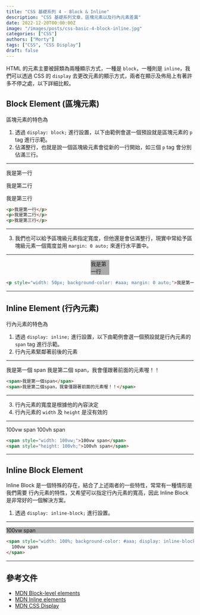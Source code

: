 ```yaml
---
title: "CSS 基礎系列 4 - Block & Inline"
description: "CSS 基礎系列文章，區塊元素以及行內元素差異"
date: 2022-12-20T00:00:00Z
image: "/images/posts/css-basic-4-block-inline.jpg"
categories: ["CSS"]
authors: ["Morty"]
tags: ["CSS", "CSS Display"]
draft: false
---
```


HTML 的元素主要被歸類為兩種顯示方式，一種是 `block`，一種則是 `inline`，我們可以透過 CSS 的 `display` 去更改元素的顯示方式，兩者在顯示及佈局上有著許多不停之處，以下詳細比較。

## Block Element (區塊元素)

區塊元素的特色為

1. 透過 `display: block;` 進行設置，以下由範例會選一個預設就是區塊元素的 `p` tag 進行示範。
2. 佔滿整行，也就是說一個區塊級元素會從新的一行開始，如三個 `p` tag 會分別佔滿三行。

---

<p>我是第一行</p>
<p>我是第二行</p>
<p>我是第三行</p>

```html
<p>我是第一行</p>
<p>我是第二行</p>
<p>我是第三行</p>
```

---

3. 我們也可以給予區塊級元素指定寬度，但他還是會佔滿整行，現實中常給予區塊級元素一個寬度並用 `margin: 0 auto;` 來進行水平置中。

---

<p style="width: 50px; background-color: #aaa; margin: 0 auto;">
  我是第一行
</p>

```html
<p style="width: 50px; background-color: #aaa; margin: 0 auto;">我是第一行</p>
```

---

## Inline Element (行內元素)

行內元素的特色為

1. 透過 `display: inline;` 進行設置，以下由範例會選一個預設就是行內元素的 `span` tag 進行示範。
2. 行內元素緊鄰著前後的元素

---

<span>我是第一個 span</span>
<span>我是第二個 span，我會僅跟著前面的元素喔！！</span>

```html
<span>我是第一個span</span>
<span>我是第二個span，我會僅跟著前面的元素喔！！</span>
```

---

3. 行內元素的寬度是根據他的內容決定
4. 行內元素的 `width` 及 `height` 是沒有效的

---

<span style="width: 100vw;">100vw span</span>
<span style="height: 100vh;">100vh span</span>

```html
<span style="width: 100vw;">100vw span</span>
<span style="height: 100vh;">100vh span</span>
```

---

## Inline Block Element

Inline Block 是一個特殊的存在，結合了上述兩者的一些特性，常常有一種情形是我們需要 行內元素的特性，又希望可以指定行內元素的寬高，因此 Inline Block 是非常好的一個解決方案。

1. 透過 `display: inline-block;` 進行設置。

---

<span style="width: 100%; background-color: #aaa; display: inline-block">
  100vw span
</span>

```html
<span style="width: 100%; background-color: #aaa; display: inline-block">
  100vw span
</span>
```

---

## 參考文件

- [MDN Block-level elements](https://developer.mozilla.org/en-US/docs/Web/HTML/Block-level_elements)
- [MDN Inline elements](https://developer.mozilla.org/en-US/docs/Web/HTML/Inline_elements)
- [MDN CSS Display](https://developer.mozilla.org/en-US/docs/Web/CSS/display)
